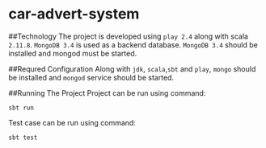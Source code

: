 # car-advert-system

##Technology
The project is developed using `play 2.4` along with scala `2.11.8`.
`MongoDB 3.4` is used as a backend database. `MongoDB 3.4` should be installed and mongod must be started.

##Requred Configuration
Along with `jdk`, `scala`,`sbt` and `play`, `mongo` should be installed and `mongod` service should be started.

##Running The Project
Project can be run using command:

    sbt run

Test case can be run using command:

    sbt test
